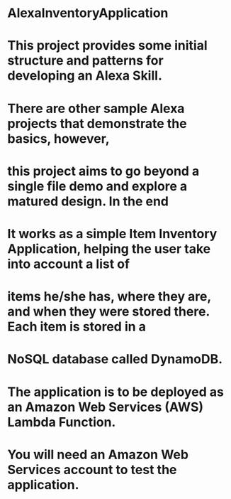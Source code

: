 # AlexaInventoryApplication
# This project provides some initial structure and patterns for developing an Alexa Skill.
# There are other sample Alexa projects that demonstrate the basics, however, 
# this project aims to go beyond a single file demo and explore a matured design.  In the end
# It works as a simple Item Inventory Application, helping the user take into account a list of 
# items he/she has, where they are, and when they were stored there.  Each item is stored in a 
# NoSQL database called DynamoDB.
# The application is to be deployed as an Amazon Web Services (AWS) Lambda Function. 
# You will need an Amazon Web Services account to test the application.
